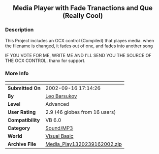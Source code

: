 ﻿<div align="center">

## Media Player with Fade Tranactions and Que \(Really Cool\)


</div>

### Description

This Project includes an OCX control (Compiled) that playes media. when the filename is changed, it fades out of one, and fades into another song

IF YOU VOTE FOR ME, WRITE ME AND I'LL SEND YOU THE SOURCE OF THE OCX CONTROL. thanx for support.
 
### More Info
 


<span>             |<span>
---                |---
**Submitted On**   |2002-09-16 17:14:26
**By**             |[Leo Barsukov](https://github.com/Planet-Source-Code/PSCIndex/blob/master/ByAuthor/leo-barsukov.md)
**Level**          |Advanced
**User Rating**    |2.9 (46 globes from 16 users)
**Compatibility**  |VB 6\.0
**Category**       |[Sound/MP3](https://github.com/Planet-Source-Code/PSCIndex/blob/master/ByCategory/sound-mp3__1-45.md)
**World**          |[Visual Basic](https://github.com/Planet-Source-Code/PSCIndex/blob/master/ByWorld/visual-basic.md)
**Archive File**   |[Media\_Play1320239162002\.zip](https://github.com/Planet-Source-Code/leo-barsukov-media-player-with-fade-tranactions-and-que-really-cool__1-39061/archive/master.zip)








